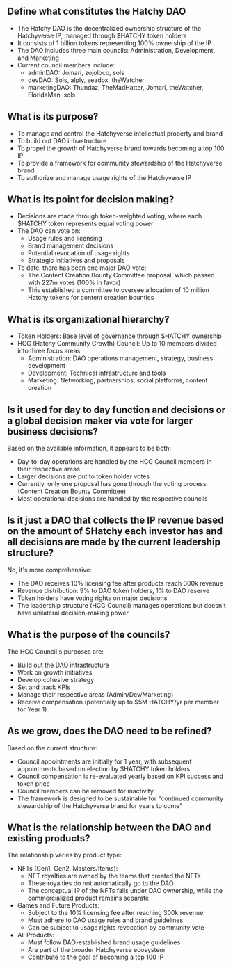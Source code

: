 ## Define what constitutes the Hatchy DAO
- The Hatchy DAO is the decentralized ownership structure of the Hatchyverse IP, managed through $HATCHY token holders
- It consists of 1 billion tokens representing 100% ownership of the IP
- The DAO includes three main councils: Administration, Development, and Marketing
- Current council members include:
  - adminDAO: Jomari, zojoloco, sols
  - devDAO: Sols, alply, seadox, theWatcher
  - marketingDAO: Thundaz, TheMadHatter, Jomari, theWatcher, FloridaMan, sols

## What is its purpose?
- To manage and control the Hatchyverse intellectual property and brand
- To build out DAO infrastructure
- To propel the growth of Hatchyverse brand towards becoming a top 100 IP
- To provide a framework for community stewardship of the Hatchyverse brand
- To authorize and manage usage rights of the Hatchyverse IP

## What is its point for decision making?
- Decisions are made through token-weighted voting, where each $HATCHY token represents equal voting power
- The DAO can vote on:
  - Usage rules and licensing
  - Brand management decisions
  - Potential revocation of usage rights
  - Strategic initiatives and proposals
- To date, there has been one major DAO vote:
  - The Content Creation Bounty Committee proposal, which passed with 227m votes (100% in favor)
  - This established a committee to oversee allocation of 10 million Hatchy tokens for content creation bounties

## What is its organizational hierarchy?
- Token Holders: Base level of governance through $HATCHY ownership
- HCG (Hatchy Community Growth) Council: Up to 10 members divided into three focus areas:
  - Administration: DAO operations management, strategy, business development
  - Development: Technical infrastructure and tools
  - Marketing: Networking, partnerships, social platforms, content creation

## Is it used for day to day function and decisions or a global decision maker via vote for larger business decisions?
Based on the available information, it appears to be both:
- Day-to-day operations are handled by the HCG Council members in their respective areas
- Larger decisions are put to token holder votes
- Currently, only one proposal has gone through the voting process (Content Creation Bounty Committee)
- Most operational decisions are handled by the respective councils

## Is it just a DAO that collects the IP revenue based on the amount of $Hatchy each investor has and all decisions are made by the current leadership structure?
No, it's more comprehensive:
- The DAO receives 10% licensing fee after products reach 300k revenue
- Revenue distribution: 9% to DAO token holders, 1% to DAO reserve
- Token holders have voting rights on major decisions
- The leadership structure (HCG Council) manages operations but doesn't have unilateral decision-making power

## What is the purpose of the councils?
The HCG Council's purposes are:
- Build out the DAO infrastructure
- Work on growth initiatives
- Develop cohesive strategy
- Set and track KPIs
- Manage their respective areas (Admin/Dev/Marketing)
- Receive compensation (potentially up to $5M HATCHY/yr per member for Year 1)

## As we grow, does the DAO need to be refined?
Based on the current structure:
- Council appointments are initially for 1 year, with subsequent appointments based on election by $HATCHY token holders
- Council compensation is re-evaluated yearly based on KPI success and token price
- Council members can be removed for inactivity
- The framework is designed to be sustainable for "continued community stewardship of the Hatchyverse brand for years to come"

## What is the relationship between the DAO and existing products?
The relationship varies by product type:
- NFTs (Gen1, Gen2, Masters/Items):
  - NFT royalties are owned by the teams that created the NFTs
  - These royalties do not automatically go to the DAO
  - The conceptual IP of the NFTs falls under DAO ownership, while the commercialized product remains separate
- Games and Future Products:
  - Subject to the 10% licensing fee after reaching 300k revenue
  - Must adhere to DAO usage rules and brand guidelines
  - Can be subject to usage rights revocation by community vote
- All Products:
  - Must follow DAO-established brand usage guidelines
  - Are part of the broader Hatchyverse ecosystem
  - Contribute to the goal of becoming a top 100 IP